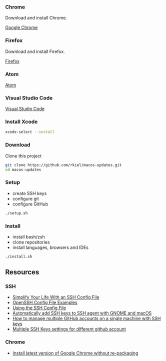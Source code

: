 ### Chrome

Download and install Chrome.

[Google Chrome](http://www.google.com/chrome/)

### Firefox

Download and install Firefox.

[Firefox](https://www.mozilla.org/en-US/firefox/)

### Atom

[Atom](https://atom.io/)

### Visual Studio Code

[Visual Studio Code](https://code.visualstudio.com/)

### Install Xcode

```bash
xcode-select --install
```

### Download

Clone this project

```bash
git clone https://github.com/rkiel/macos-updates.git
cd macos-updates
```

### Setup

* create SSH keys
* configure git
* configure GitHub

```bash
./setup.sh
```

### Install

* install bash/zsh
* clone repositories
* install languages, browsers and IDEs

```bash
./install.sh
```

## Resources

### SSH

- [Simplify Your Life With an SSH Config File](https://nerderati.com/2011/03/17/simplify-your-life-with-an-ssh-config-file/)
- [OpenSSH Config File Examples](https://www.cyberciti.biz/faq/create-ssh-config-file-on-linux-unix/)
- [Using the SSH Config File](https://linuxize.com/post/using-the-ssh-config-file/)
- [Automatically add SSH keys to SSH agent with GNOME and macOS](https://www.michelebologna.net/2018/automatically-add-ssh-keys-to-ssh-agent-running-in-gnome-and-macos/)
- [How to manage multiple GitHub accounts on a single machine with SSH keys](https://www.freecodecamp.org/news/manage-multiple-github-accounts-the-ssh-way-2dadc30ccaca/)
- [Multiple SSH Keys settings for different github account](https://gist.github.com/jexchan/2351996)

### Chrome

- [Install latest version of Google Chrome without re-packaging](https://www.jamf.com/jamf-nation/discussions/20894/install-latest-version-of-google-chrome-without-re-packaging)
